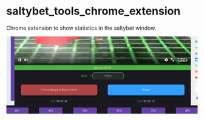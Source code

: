 # saltybet_tools_chrome_extension

Chrome extension to show statistics in the saltybet window.

![Screenshot](/screenshot.png)
